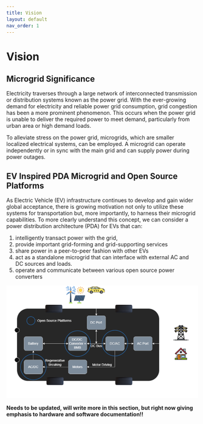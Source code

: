 ```yaml
---
title: Vision
layout: default
nav_order: 1
---
```


# **Vision**
## Microgrid Significance
Electricity traverses through a large network of interconnected transmission or distribution systems known as the power grid.
With the ever-growing demand for electricity and reliable power grid consumption, grid congestion has been a more prominent phenomenon. This occurs when the power grid is unable to deliver the required power to meet demand, particularly from urban area or high demand loads.

To alleviate stress on the power grid, microgrids, which are smaller localized electrical systems, can be employed. A microgrid can operate independently or in sync with the main grid and can supply power during power outages. 

## EV Inspired PDA Microgrid and Open Source Platforms
As Electric Vehicle (EV) infrastructure continues to develop and gain wider global acceptance, there is growing motivation not only to utilize these systems for transportation but, more importantly, to harness their microgrid capabilities. To more clearly understand this concept, we can consider a power distribution architecture (PDA) for EVs that can:
1. intelligently transact power with the grid, 
2. provide important grid-forming and grid-supporting services
3. share power in a peer-to-peer fashion with other EVs
4. act as a standalone microgrid that can interface with external AC and DC sources and loads.
5. operate and communicate between various open source power converters

![PDMA](images/EV_PDA.png) 


**Needs to be updated, will write more in this section, but right now giving emphasis to hardware and software documentation!!**